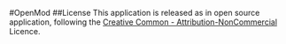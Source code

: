 #OpenMod
##License
This application is released as in open source application, following the [Creative Common - Attribution-NonCommercial](https://creativecommons.org/licenses/by-nc/3.0/us/) Licence.
